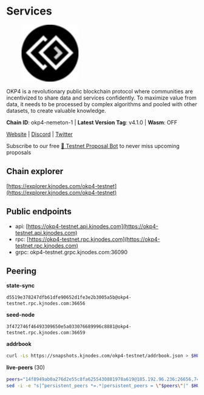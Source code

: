 # Services

<figure><img src="https://raw.githubusercontent.com/kj89/cosmos-images/main/logos/okp4.png" width="150" alt=""><figcaption></figcaption></figure>

OKP4 is a revolutionary public blockchain protocol where communities are incentivized to  share data and services confidently. To maximize value from data, it needs to be processed  by complex algorithms and pooled with other datasets, to create valuable knowledge.

**Chain ID**: okp4-nemeton-1 | **Latest Version Tag**: v4.1.0 | **Wasm**: OFF

[Website](https://okp4.network) | [Discord](https://discord.gg/okp4) | [Twitter](https://twitter.com/OKP4_Protocol)



Subscribe to our free [🤖 Testnet Proposal Bot](https://t.me/kjnodes_testnet_proposal_bot) to never miss upcoming proposals


## Chain explorer
[https://explorer.kjnodes.com/okp4-testnet](https://explorer.kjnodes.com/okp4-testnet)

## Public endpoints

* api: [https://okp4-testnet.api.kjnodes.com](https://okp4-testnet.api.kjnodes.com)
* rpc: [https://okp4-testnet.rpc.kjnodes.com](https://okp4-testnet.rpc.kjnodes.com)
* grpc: okp4-testnet.grpc.kjnodes.com:36090

## Peering

**state-sync**

```text
d5519e378247dfb61dfe90652d1fe3e2b3005a5b@okp4-testnet.rpc.kjnodes.com:36656
```

**seed-node**

```text
3f472746f46493309650e5a033076689996c8881@okp4-testnet.rpc.kjnodes.com:36659
```

**addrbook**
```bash
curl -Ls https://snapshots.kjnodes.com/okp4-testnet/addrbook.json > $HOME/.okp4d/config/addrbook.json
```

**live-peers** (30)
```bash
peers="14f8949ab0a276d2e55c8fa6255430881978a619@185.192.96.236:26656,74349a1cb9479b291866debe2042de8a2e88b850@65.108.233.109:17656,da8e2423cb90fba519e685aa47669eb861ea18c4@65.108.249.79:36656,d5519e378247dfb61dfe90652d1fe3e2b3005a5b@65.109.68.190:36656,25f585481845af42add73178a71169ec06f312df@65.108.9.164:20456,7dfc61d3ac9f6da7fa9f4893bc0ffa17ef8006e6@185.111.159.139:36656,b0b56d944cf1cc569a1e77e0923e075bad94d755@141.95.145.41:28656,ead118d7cbe51cbabf5a77b69db7255512f41023@88.208.34.134:60656,99f6675049e22a0216af0e2447e7a4c5021874cd@142.132.132.200:28656,874373b78d2cd50e716aa464bf407581d9305655@94.250.201.130:27656,8cdeb85dada114c959c36bb59ce258c65ae3a09c@88.198.242.163:36656,eef77b5ae1c37f3e5809ff928c329dde906be388@65.108.133.73:21656,42fbb917fca6787bc3ab774865f4bb1ef950f114@65.108.226.26:30656,5c2a752c9b1952dbed075c56c600c3a79b58c395@95.214.55.232:26996,d1a0ff9bd7ea1ebd06bc7158f3523f5e557328be@163.172.135.127:26656,307fb25cd6998d0d5bd1d947571f6043c6bb4069@65.109.31.114:2280,6a66a38bdd5895ec6f1ce18b3430860a30e18e02@142.132.149.118:26656,603828b0b21b150ece5aeee9d548a259d08348ec@65.108.224.156:26656,8af258bbe73f4c66127a7b3e8b1ec23fde2950a6@65.108.192.123:19656,82bb185819e5cf2bb6a9896447672efca27f28cb@65.109.15.202:26656,fff0a8c202befd9459ff93783a0e7756da305fe3@38.242.150.63:16656,8a7605d8ae4338de5b7a0d5c70244ce05e377630@85.10.200.221:26656,44c4ad482cf8f1d9e7e18968da78bd0349fe853e@5.78.54.193:26656,e6bc1bcddce8077ee769c4b2c24e3ec93191721f@42.117.66.196:26656,854cc8b83a48ba4394c1940b57d0f42ec013e033@38.242.251.204:26656,643988550263605405a7968c38fd11653bf75cd0@38.242.252.104:26656,8bccab4596e8bc162763bad6597d43523e6c32f8@104.194.8.68:26656,fe8bd9375c43a7cc6ef27e62d56af341a62e67c9@95.217.202.49:30656,540e0e9b33b2d87315fdf7089404671581d36e94@95.217.203.43:26656,9755cab2585a2794453a5b396ef13b893393366f@65.108.212.224:46673"
sed -i -e "s|^persistent_peers *=.*|persistent_peers = \"$peers\"|" $HOME/.okp4d/config/config.toml
```
